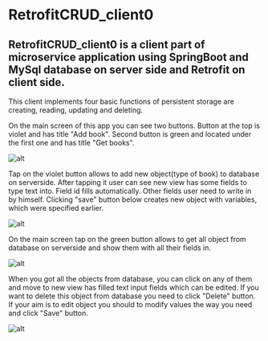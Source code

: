 # RetrofitCRUD_client0

## RetrofitCRUD_client0 is a client part of microservice application using SpringBoot and MySql database on server side and Retrofit on client side.
This client implements four basic functions of persistent storage are creating, reading, updating and deleting.

On the main screen of this app you can see two buttons. Button at the top is violet and has title "Add book". Second button is green and located under the first one and has title "Get books".

![alt](https://image.ibb.co/kXL56U/Screenshot_2018_08_16_19_56_17_269_com_example_retrofitcrud.png)

Tap on the violet button allows to add new object(type of book) to database on serverside. After tapping it user can see new view has some fields to type text into.
 Field id fills automatically. Other fields user need to write in by himself. Clicking "save" button below creates new object with variables, which were specified earlier.

![alt](https://image.ibb.co/bFE9Y9/Screenshot_2018_08_16_19_56_25_020_com_example_retrofitcrud.png)

On the main screen tap on the green button allows to get all object from database on serverside and show them with all their fields in.

![alt](https://image.ibb.co/ij7UY9/Screenshot_2018_08_16_20_05_40_390_com_example_retrofitcrud_client0.png)

When you got all the objects from database, you can click on any of them and move to new view has filled text input fields which can be edited.
 If you want to delete this object from database you need to click "Delete" button.
 If your aim is to edit object you should to modify values the way you need and click "Save" button. 
 
 ![alt](https://image.ibb.co/nOfSLp/Screenshot_2018_08_16_20_05_48_990_com_example_retrofitcrud_client0.png)
